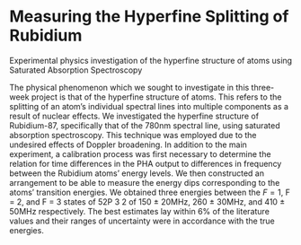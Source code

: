 # Measuring the Hyperfine Splitting of Rubidium
Experimental physics investigation of the hyperfine structure of atoms using Saturated Absorption Spectroscopy

The physical phenomenon which we sought to investigate in this three-week project is that of
the hyperfine structure of atoms. This refers to the splitting of an atom’s individual spectral lines
into multiple components as a result of nuclear effects. We investigated the hyperfine structure of
Rubidium-87, specifically that of the 780nm spectral line, using saturated absorption spectroscopy.
This technique was employed due to the undesired effects of Doppler broadening. In addition to
the main experiment, a calibration process was first necessary to determine the relation for time
differences in the PHA output to differences in frequency between the Rubidium atoms’ energy
levels. We then constructed an arrangement to be able to measure the energy dips corresponding
to the atoms’ transition energies. We obtained three energies between the $F = 1$, F = 2, and F = 3
states of 52P 3
2
of 150 ± 20MHz, 260 ± 30MHz, and 410 ± 50MHz respectively. The best estimates
lay within 6% of the literature values and their ranges of uncertainty were in accordance with the
true energies.

